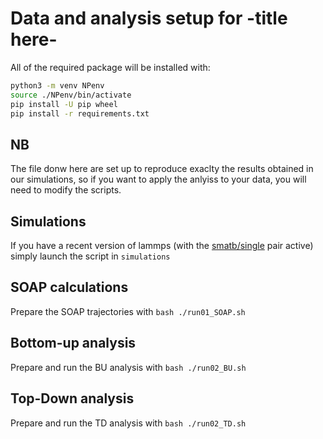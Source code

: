 # Data and analysis setup for -title here-

All of the required package will be installed with:

``` bash
python3 -m venv NPenv
source ./NPenv/bin/activate
pip install -U pip wheel
pip install -r requirements.txt
```

## NB

The file donw here are set up to reproduce exaclty the results obtained in our simulations, so if you want to apply the anlyiss to your data, you will need to modify the scripts.

## Simulations

If you have a recent version of lammps (with the [smatb/single](https://docs.lammps.org/pair_smatb.html) pair active) simply launch the script in `simulations`

## SOAP calculations

Prepare the SOAP trajectories with `bash ./run01_SOAP.sh`

## Bottom-up analysis

Prepare and run the BU analysis with `bash ./run02_BU.sh`

## Top-Down analysis

Prepare and run the TD analysis with `bash ./run02_TD.sh`

